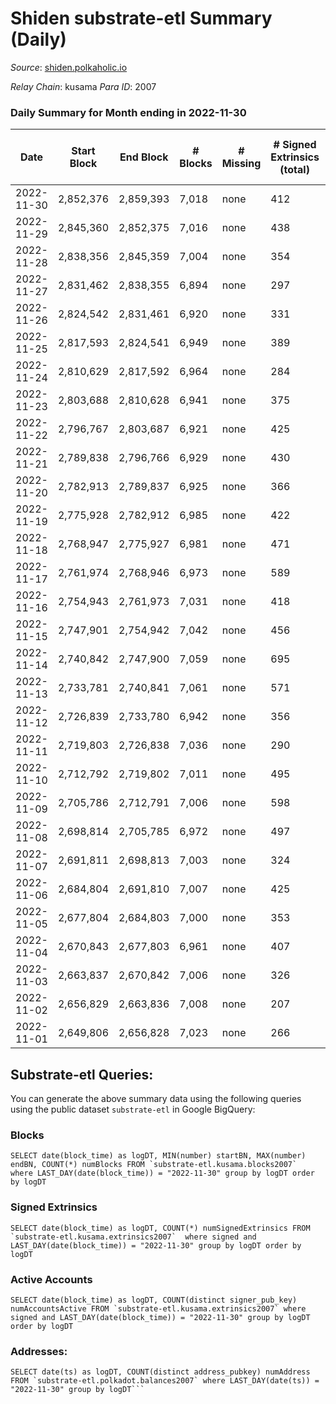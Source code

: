 # Shiden substrate-etl Summary (Daily)

_Source_: [shiden.polkaholic.io](https://shiden.polkaholic.io)

*Relay Chain*: kusama
*Para ID*: 2007



### Daily Summary for Month ending in 2022-11-30


| Date | Start Block | End Block | # Blocks | # Missing | # Signed Extrinsics (total) | # Active Accounts | # Addresses with Balances | # Events | # Transfers | # XCM Transfers In | # XCM Transfers Out |
| ---- | ----------- | --------- | -------- | --------- | --------------------------- | ----------------- | ------------------------- | -------- | ----------- | ------------------ | ------------------- |
| 2022-11-30 | 2,852,376 | 2,859,393 | 7,018 | none  | 412 | 112 | 635,192 | 53,659 | 7,348 ($227,170.11) | 6 ($16.72) | 5 ($3.81) |
| 2022-11-29 | 2,845,360 | 2,852,375 | 7,016 | none  | 438 | 104 | 635,149 | 56,882 | 7,314 ($172,626.62) | 5 ($3.48) | 6 ($15.40) |
| 2022-11-28 | 2,838,356 | 2,845,359 | 7,004 | none  | 354 | 119 | 635,114 | 58,923 | 7,148 ($268,619.38) | 14 ($6.04) | 8 ($303.88) |
| 2022-11-27 | 2,831,462 | 2,838,355 | 6,894 | none  | 297 | 98 | 635,084 | 52,552 | 6,998 ($158,606.93) | 2 ($208.71) | 2 ($3.46) |
| 2022-11-26 | 2,824,542 | 2,831,461 | 6,920 | none  | 331 | 98 | 635,068 | 60,936 | 7,121 ($133,766.60) |   | 1 ($2.87) |
| 2022-11-25 | 2,817,593 | 2,824,541 | 6,949 | none  | 389 | 116 |  | 57,904 | 7,337 ($302,966.44) | 1 ($0.03) | 2 ($0.28) |
| 2022-11-24 | 2,810,629 | 2,817,592 | 6,964 | none  | 284 | 88 |  | 56,020 | 7,327 ($288,058.80) | 2 ($0.33) | 1 ($0.05) |
| 2022-11-23 | 2,803,688 | 2,810,628 | 6,941 | none  | 375 | 121 | 634,989 | 68,927 | 7,691 ($143,975.27) | 3 ($5.34) | 3 ($11.61) |
| 2022-11-22 | 2,796,767 | 2,803,687 | 6,921 | none  | 425 | 115 |  | 69,419 | 7,400 ($543,638.91) | 2 ($455.01) |   |
| 2022-11-21 | 2,789,838 | 2,796,766 | 6,929 | none  | 430 | 103 |  | 82,316 | 7,636 ($148,046.61) | 2 ($121.85) | 1 ($14.17) |
| 2022-11-20 | 2,782,913 | 2,789,837 | 6,925 | none  | 366 | 104 |  | 66,768 | 7,051 ($73,249.72) |   |   |
| 2022-11-19 | 2,775,928 | 2,782,912 | 6,985 | none  | 422 | 115 | 634,871 | 63,380 | 7,282 ($338,741.88) | 1 ($48.31) |   |
| 2022-11-18 | 2,768,947 | 2,775,927 | 6,981 | none  | 471 | 127 |  | 66,107 | 7,584 ($163,847.37) | 1 ($154.91) | 1 ($162.02) |
| 2022-11-17 | 2,761,974 | 2,768,946 | 6,973 | none  | 589 | 119 |  | 66,199 | 7,733 ($711,187.19) |   | 3 ($572.09) |
| 2022-11-16 | 2,754,943 | 2,761,973 | 7,031 | none  | 418 | 115 | 634,714 | 63,780 | 7,511 ($488,813.57) |   | 1 ($32.49) |
| 2022-11-15 | 2,747,901 | 2,754,942 | 7,042 | none  | 456 | 134 |  | 64,796 | 7,481 ($374,635.92) | 1 ($0.13) | 2 ($38.87) |
| 2022-11-14 | 2,740,842 | 2,747,900 | 7,059 | none  | 695 | 183 |  | 73,203 | 8,198 ($514,389.35) | 3 ($1,734.70) | 1 ($56.23) |
| 2022-11-13 | 2,733,781 | 2,740,841 | 7,061 | none  | 571 | 156 | 634,446 | 68,207 | 7,689 ($262,942.67) |   | 1 ($126.63) |
| 2022-11-12 | 2,726,839 | 2,733,780 | 6,942 | none  | 356 | 92 | 634,240 | 63,256 | 7,209 ($100,314.12) | 3 ($10.89) | 1 ($201.40) |
| 2022-11-11 | 2,719,803 | 2,726,838 | 7,036 | none  | 290 | 94 |  | 64,454 | 8,091 ($311,015.57) | 5 ($0.26) | 4 ($174.08) |
| 2022-11-10 | 2,712,792 | 2,719,802 | 7,011 | none  | 495 | 111 | 634,159 | 82,611 | 9,033 ($383,090.39) | 2 ($0.37) | 3 ($5.27) |
| 2022-11-09 | 2,705,786 | 2,712,791 | 7,006 | none  | 598 | 107 |  | 91,844 | 9,354 ($683,459.63) |   | 3 ($693.61) |
| 2022-11-08 | 2,698,814 | 2,705,785 | 6,972 | none  | 497 | 112 |  | 106,299 | 9,700 ($699,611.46) | 5 ($778.63) | 12 ($1,022.07) |
| 2022-11-07 | 2,691,811 | 2,698,813 | 7,003 | none  | 324 | 112 |  | 77,312 | 8,087 ($403,725.20) | 2 ($479.86) | 3 ($458.01) |
| 2022-11-06 | 2,684,804 | 2,691,810 | 7,007 | none  | 425 | 102 |  | 68,424 | 7,436 ($267,691.42) |   | 1 ($189.72) |
| 2022-11-05 | 2,677,804 | 2,684,803 | 7,000 | none  | 353 | 110 | 634,005 | 78,499 | 7,534 ($237,045.34) | 2 ($358.09) | 3 ($329.38) |
| 2022-11-04 | 2,670,843 | 2,677,803 | 6,961 | none  | 407 | 139 | 633,980 | 90,279 | 8,326 ($218,054.91) | 2 ($602.61) | 2 ($367.57) |
| 2022-11-03 | 2,663,837 | 2,670,842 | 7,006 | none  | 326 | 141 |  | 89,720 | 9,481 ($232,504.62) | 1 ($311.01) | 1 ($269.69) |
| 2022-11-02 | 2,656,829 | 2,663,836 | 7,008 | none  | 207 | 100 |  | 63,913 | 8,199 ($324,018.70) | 4 ($225.40) | 7 ($346.58) |
| 2022-11-01 | 2,649,806 | 2,656,828 | 7,023 | none  | 266 | 108 | 633,913 | 68,829 | 7,970 ($164,815.92) | 3 ($531.67) | 2 ($4.24) |

## Substrate-etl Queries:
You can generate the above summary data using the following queries using the public dataset `substrate-etl` in Google BigQuery:


### Blocks
```
SELECT date(block_time) as logDT, MIN(number) startBN, MAX(number) endBN, COUNT(*) numBlocks FROM `substrate-etl.kusama.blocks2007`  where LAST_DAY(date(block_time)) = "2022-11-30" group by logDT order by logDT
```


### Signed Extrinsics
```
SELECT date(block_time) as logDT, COUNT(*) numSignedExtrinsics FROM `substrate-etl.kusama.extrinsics2007`  where signed and LAST_DAY(date(block_time)) = "2022-11-30" group by logDT order by logDT
```


### Active Accounts
```
SELECT date(block_time) as logDT, COUNT(distinct signer_pub_key) numAccountsActive FROM `substrate-etl.kusama.extrinsics2007` where signed and LAST_DAY(date(block_time)) = "2022-11-30" group by logDT order by logDT
```


### Addresses:
```
SELECT date(ts) as logDT, COUNT(distinct address_pubkey) numAddress FROM `substrate-etl.polkadot.balances2007` where LAST_DAY(date(ts)) = "2022-11-30" group by logDT```

